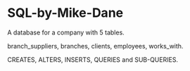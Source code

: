 # SQL-by-Mike-Dane

A database for a company with 5 tables.

branch_suppliers,
branches,
clients,
employees,
works_with.

CREATES, ALTERS, INSERTS, QUERIES and SUB-QUERIES.
